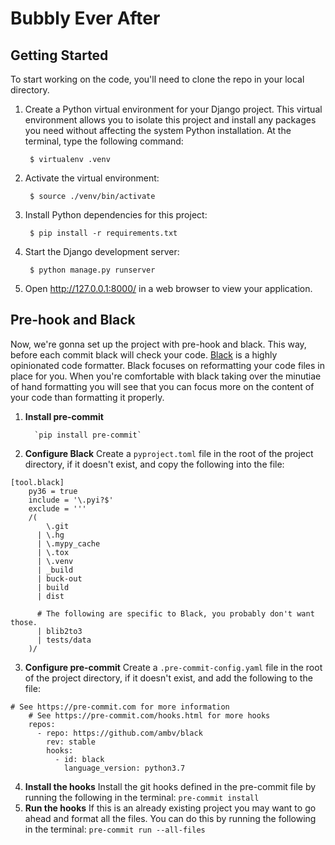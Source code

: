 ﻿# Bubbly Ever After
## Getting Started
To start working on the code, you'll need to clone the repo in your local directory.
1. Create a Python virtual environment for your Django project. This virtual environment allows you to isolate this project and install any packages you need without affecting the system Python installation. At the terminal, type the following command:

        $ virtualenv .venv

2. Activate the virtual environment:

        $ source ./venv/bin/activate

3. Install Python dependencies for this project:

        $ pip install -r requirements.txt

4. Start the Django development server:

        $ python manage.py runserver

5. Open http://127.0.0.1:8000/ in a web browser to view your application.
## Pre-hook and Black
Now, we're gonna set up the project with pre-hook and black. This way, before each commit black will check your code.
[Black](https://github.com/python/black) is a highly opinionated code formatter. Black focuses on reformatting your code files in place for you. When you're comfortable with black taking over the minutiae of hand formatting you will see that you can focus more on the content of your code than formatting it properly.

1. **Install pre-commit**

		 `pip install pre-commit`

2. **Configure Black**
Create a `pyproject.toml` file in the root of the project directory, if it doesn't exist, and copy the following into the file:
```
[tool.black]
    py36 = true
    include = '\.pyi?$'
    exclude = '''
    /(
        \.git
      | \.hg
      | \.mypy_cache
      | \.tox
      | \.venv
      | _build
      | buck-out
      | build
      | dist

      # The following are specific to Black, you probably don't want those.
      | blib2to3
      | tests/data
    )/
```
3. **Configure pre-commit**
Create a `.pre-commit-config.yaml` file in the root of the project directory, if it doesn't exist, and add the following to the file:
```
# See https://pre-commit.com for more information
    # See https://pre-commit.com/hooks.html for more hooks
    repos:
      - repo: https://github.com/ambv/black
        rev: stable
        hooks:
          - id: black
            language_version: python3.7
```
4. **Install the hooks**
Install the git hooks defined in the pre-commit file by running the following in the terminal:
    `pre-commit install`
5. **Run the hooks**
If this is an already existing project you may want to go ahead and format all the files. You can do this by running the following in the terminal:
`pre-commit run --all-files`
